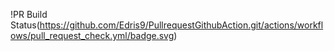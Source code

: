 !PR Build Status(https://github.com/Edris9/PullrequestGithubAction.git/actions/workflows/pull_request_check.yml/badge.svg)